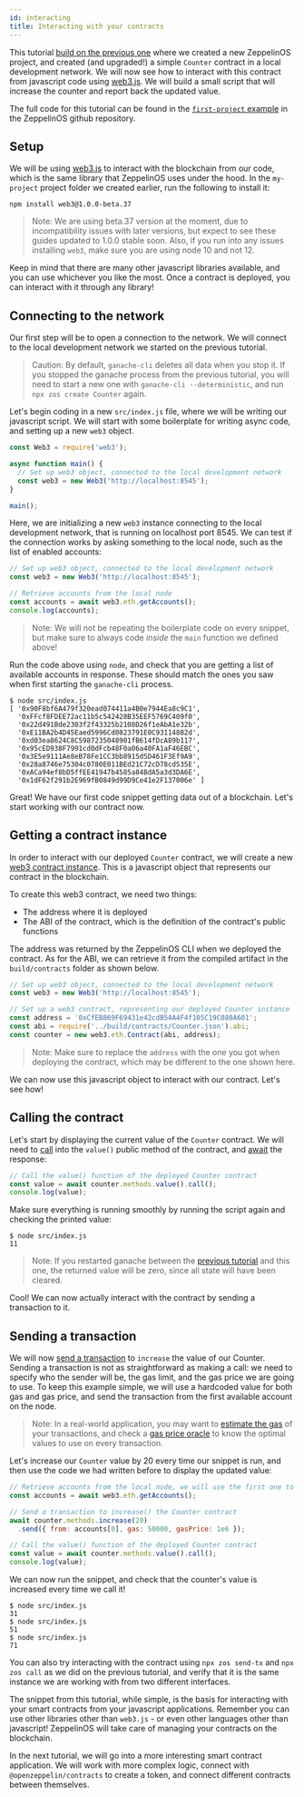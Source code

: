 ```yaml
---
id: interacting
title: Interacting with your contracts
---
```


This tutorial [build on the previous one](first) where we created a new ZeppelinOS project, and created (and upgraded!) a simple `Counter` contract in a local development network. We will now see how to interact with this contract from javascript code using [web3.js](https://web3js.readthedocs.io/en/1.0/). We will build a small script that will increase the counter and report back the updated value.

The full code for this tutorial can be found in the [`first-project` example](https://github.com/zeppelinos/zos/blob/v2.4.0/examples/first-project/src/index.js) in the ZeppelinOS github repository.

## Setup

We will be using [web3.js](https://web3js.readthedocs.io/en/1.0/) to interact with the blockchain from our code, which is the same library that ZeppelinOS uses under the hood. In the `my-project` project folder we created earlier, run the following to install it:

```console
npm install web3@1.0.0-beta.37
```

> Note: We are using beta.37 version at the moment, due to incompatibility issues with later versions, but expect to see these guides updated to 1.0.0 stable soon. Also, if you run into any issues installing `web3`, make sure you are using node 10 and not 12.

Keep in mind that there are many other javascript libraries available, and you can use whichever you like the most. Once a contract is deployed, you can interact with it through any library!

## Connecting to the network

Our first step will be to open a connection to the network. We will connect to the local development network we started on the previous tutorial. 

> Caution: By default, `ganache-cli` deletes all data when you stop it. If you stopped the ganache process from the previous tutorial, you will need to start a new one with `ganache-cli --deterministic`, and run `npx zos create Counter` again.

Let's begin coding in a new `src/index.js` file, where we will be writing our javascript script. We will start with some boilerplate for writing async code, and setting up a new `web3` object.

<!-- Code: We should provide a function to automatically parse `networks.js` and get the web3 instance preconfigured -->

```js
const Web3 = require('web3');

async function main() {
  // Set up web3 object, connected to the local development network
  const web3 = new Web3('http://localhost:8545');
}

main();
```

Here, we are initializing a new `web3` instance connecting to the local development network, that is running on localhost port 8545. We can test if the connection works by asking something to the local node, such as the list of enabled accounts:

```js
// Set up web3 object, connected to the local development network
const web3 = new Web3('http://localhost:8545');

// Retrieve accounts from the local node
const accounts = await web3.eth.getAccounts();
console.log(accounts);
```

> Note: We will not be repeating the boilerplate code on every snippet, but make sure to always code _inside_ the `main` function we defined above!

Run the code above using `node`, and check that you are getting a list of available accounts in response. These should match the ones you saw when first starting the `ganache-cli` process.

```console
$ node src/index.js 
[ '0x90F8bf6A479f320ead074411a4B0e7944Ea8c9C1',
  '0xFFcf8FDEE72ac11b5c542428B35EEF5769C409f0',
  '0x22d491Bde2303f2f43325b2108D26f1eAbA1e32b',
  '0xE11BA2b4D45Eaed5996Cd0823791E0C93114882d',
  '0xd03ea8624C8C5987235048901fB614fDcA89b117',
  '0x95cED938F7991cd0dFcb48F0a06a40FA1aF46EBC',
  '0x3E5e9111Ae8eB78Fe1CC3bb8915d5D461F3Ef9A9',
  '0x28a8746e75304c0780E011BEd21C72cD78cd535E',
  '0xACa94ef8bD5ffEE41947b4585a84BdA5a3d3DA6E',
  '0x1dF62f291b2E969fB0849d99D9Ce41e2F137006e' ]
```

Great! We have our first code snippet getting data out of a blockchain. Let's start working with our contract now.

## Getting a contract instance

In order to interact with our deployed `Counter` contract, we will create a new [web3 contract instance](https://web3js.readthedocs.io/en/1.0/web3-eth-contract.html). This is a javascript object that represents our contract in the blockchain. 

To create this web3 contract, we need two things:
- The address where it is deployed
- The ABI of the contract, which is the definition of the contract's public functions

<!-- Code: We should provide both a command and a js function to easily retrieve the address from the network.json file. Same for the ABI, and for building a web3 contract altogether. -->

The address was returned by the ZeppelinOS CLI when we deployed the contract. As for the ABI, we can retrieve it from the compiled artifact in the `build/contracts` folder as shown below.

```js
// Set up web3 object, connected to the local development network
const web3 = new Web3('http://localhost:8545');

// Set up a web3 contract, representing our deployed Counter instance
const address = '0xCfEB869F69431e42cdB54A4F4f105C19C080A601';
const abi = require('../build/contracts/Counter.json').abi;
const counter = new web3.eth.Contract(abi, address);
```

> Note: Make sure to replace the `address` with the one you got when deploying the contract, which may be different to the one shown here.

We can now use this javascript object to interact with our contract. Let's see how!

## Calling the contract

Let's start by displaying the current value of the `Counter` contract. We will need to [call](https://web3js.readthedocs.io/en/1.0/web3-eth-contract.html#methods-mymethod-call) into the `value()` public method of the contract, and [await](https://developer.mozilla.org/en-US/docs/Web/JavaScript/Reference/Operators/await) the response:

```js
// Call the value() function of the deployed Counter contract
const value = await counter.methods.value().call();
console.log(value);
```

Make sure everything is running smoothly by running the script again and checking the printed value:

```console
$ node src/index.js
11
```

> Note: If you restarted ganache between the [previous tutorial](first) and this one, the returned value will be zero, since all state will have been cleared.

Cool! We can now actually interact with the contract by sending a transaction to it.

## Sending a transaction

We will now [send a transaction](https://web3js.readthedocs.io/en/1.0/web3-eth-contract.html#methods-mymethod-send) to `increase` the value of our Counter. Sending a transaction is not as straightforward as making a call: we need to specify who the sender will be, the gas limit, and the gas price we are going to use. To keep this example simple, we will use a hardcoded value for both gas and gas price, and send the transaction from the first available account on the node.

> Note: In a real-world application, you may want to [estimate the gas](https://web3js.readthedocs.io/en/1.0/web3-eth-contract.html#methods-mymethod-estimategas) of your transactions, and check a [gas price oracle](https://ethgasstation.info/) to know the optimal values to use on every transaction.

Let's increase our `Counter` value by 20 every time our snippet is run, and then use the code we had written before to display the updated value:

```js
// Retrieve accounts from the local node, we will use the first one to send the transaction
const accounts = await web3.eth.getAccounts();

// Send a transaction to increase() the Counter contract
await counter.methods.increase(20)
  .send({ from: accounts[0], gas: 50000, gasPrice: 1e6 });

// Call the value() function of the deployed Counter contract
const value = await counter.methods.value().call();
console.log(value);
```

We can now run the snippet, and check that the counter's value is increased every time we call it!

```console
$ node src/index.js
31
$ node src/index.js
51
$ node src/index.js
71
```

You can also try interacting with the contract using `npx zos send-tx` and `npx zos call` as we did on the previous tutorial, and verify that it is the same instance we are working with from two different interfaces.

The snippet from this tutorial, while simple, is the basis for interacting with your smart contracts from your javascript applications. Remember you can use other libraries other than `web3.js` - or even other languages other than javascript! ZeppelinOS will take care of managing your contracts on the blockchain. 

In the next tutorial, we will go into a more interesting smart contract application. We will work with more complex logic, connect with `@openzeppelin/contracts` to create a token, and connect different contracts between themselves.